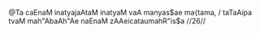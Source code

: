 @Ta caEnaM inatyajaAtaM inatyaM vaA manyas$ae ma{tama, /
taTaAipa tvaM mah"AbaAh"Ae naEnaM zAAeicataumahR"is$a //26//